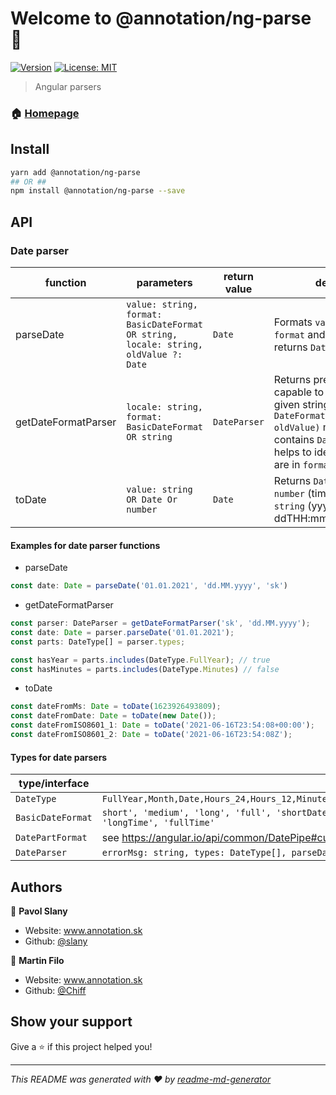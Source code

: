 # Welcome to @annotation/ng-parse 👋
[![Version](https://img.shields.io/npm/v/@annotation/ng-parse.svg)](https://www.npmjs.com/package/@annotation/ng-parse)
[![License: MIT](https://img.shields.io/badge/License-MIT-yellow.svg)](#)

> Angular parsers

### 🏠 [Homepage](https://github.com/AnnotationSro/ng-a-parse)

## Install

```sh
yarn add @annotation/ng-parse
## OR ##
npm install @annotation/ng-parse --save
```

## API

### Date parser

| function            | parameters                                                                           | return value | description                                                                                                                                                                                              |
|---------------------|--------------------------------------------------------------------------------------|--------------|----------------------------------------------------------------------------------------------------------------------------------------------------------------------------------------------------------|
| parseDate           | `value: string, format: BasicDateFormat OR string, locale: string, oldValue ?: Date` | `Date`       | Formats `value` in defined `format` and `locale` and returns `Date`                                                                                                                                      |
| getDateFormatParser | `locale: string, format: BasicDateFormat OR string`                                  | `DateParser` | Returns prepared `DateParser` capable to manually parse given string with `DateFormat.parseDate(value, oldValue)` method. Also contains `DateType[]` which helps to identify what parts are in `format`. |
| toDate              | `value: string OR Date Or number`                                                    | `Date`       | Returns `Date` from `Date`, `number` (timestamp) or `ISO string` (yyyy-MM-ddTHH:mm:ss:sss)                                                                                                               |

#### Examples for date parser functions
* parseDate
```typescript
const date: Date = parseDate('01.01.2021', 'dd.MM.yyyy', 'sk')
```

* getDateFormatParser

```typescript
const parser: DateParser = getDateFormatParser('sk', 'dd.MM.yyyy');
const date: Date = parser.parseDate('01.01.2021');
const parts: DateType[] = parser.types;

const hasYear = parts.includes(DateType.FullYear); // true
const hasMinutes = parts.includes(DateType.Minutes) // false
```
* toDate
```typescript
const dateFromMs: Date = toDate(1623926493809);
const dateFromDate: Date = toDate(new Date()); 
const dateFromISO8601_1: Date = toDate('2021-06-16T23:54:08+00:00'); 
const dateFromISO8601_2: Date = toDate('2021-06-16T23:54:08Z'); 
```

#### Types for date parsers
| type/interface    | definition                                                                                                                               |
|-------------------|------------------------------------------------------------------------------------------------------------------------------------------|
| `DateType`        | `FullYear,Month,Date,Hours_24,Hours_12,Minutes,Seconds,FractionalSeconds,DayOfWeek,DayPeriods,Eras,TimeZoneOffset`                       |
| `BasicDateFormat` | `short', 'medium', 'long', 'full', 'shortDate', 'mediumDate', 'longDate', 'fullDate', 'shortTime', 'mediumTime', 'longTime', 'fullTime'` |
| `DatePartFormat`  | see https://angular.io/api/common/DatePipe#custom-format-options                                                                         |
| `DateParser`      | `errorMsg: string, types: DateType[], parseDate: (text: string, oldValue?: Date) => Date`                                                |

## Authors

👤 **Pavol Slany**

* Website: www.annotation.sk
* Github: [@slany](https://github.com/slany)

👤 **Martin Filo**

* Website: www.annotation.sk
* Github: [@Chiff](https://github.com/Chiff)

## Show your support

Give a ⭐️ if this project helped you!


***
_This README was generated with ❤️ by [readme-md-generator](https://github.com/kefranabg/readme-md-generator)_
